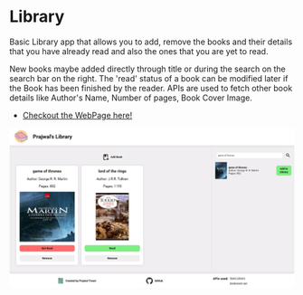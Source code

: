 # Library

Basic Library app that allows you to add, remove the books and their details that you have already read and also the ones that you are yet to read. 

New books maybe added directly through title or during the search on the search bar on the right. The 'read' status of a book can be modified later if the Book has been finished by the reader. 
APIs are used to fetch other book details like Author's Name, Number of pages, Book Cover Image.

- [Checkout the WebPage here!](https://jwoll2004.github.io/Library/)

![demo screenshot](images/demoss.png)
